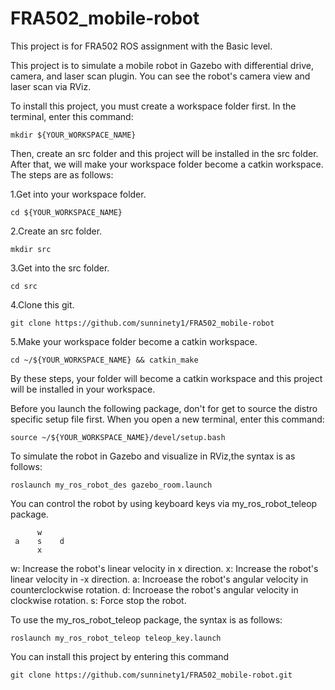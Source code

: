 # FRA502_mobile-robot
This project is for FRA502 ROS assignment with the Basic level.

This project is to simulate a mobile robot in Gazebo with differential drive, camera, and laser scan plugin.
You can see the robot's camera view and laser scan via RViz.

To install this project, you must create a workspace folder first.
In the terminal, enter this command:

    mkdir ${YOUR_WORKSPACE_NAME}

Then, create an src folder and this project will be installed in the src folder. After that, we will make your workspace folder become a catkin workspace. The steps are as follows:

1.Get into your workspace folder.

    cd ${YOUR_WORKSPACE_NAME}

2.Create an src folder. 
    
    mkdir src

3.Get into the src folder.

    cd src
   
4.Clone this git.

    git clone https://github.com/sunninety1/FRA502_mobile-robot

5.Make your workspace folder become a catkin workspace.

    cd ~/${YOUR_WORKSPACE_NAME} && catkin_make
    
By these steps, your folder will become a catkin workspace and this project will be installed in your workspace.

Before you launch the following package, don't for get to source the distro specific setup file first. When you open a new terminal, enter this command:

    source ~/${YOUR_WORKSPACE_NAME}/devel/setup.bash
    
    

To simulate the robot in Gazebo and visualize in RViz,the syntax is as follows:

    roslaunch my_ros_robot_des gazebo_room.launch

You can control the robot by using keyboard keys via my_ros_robot_teleop package.
        
          w
     a    s    d
          x

w: Increase the robot's linear velocity in x direction.
x: Increase the robot's linear velocity in -x direction.
a: Incroease the robot's angular velocity in counterclockwise rotation.
d: Incroease the robot's angular velocity in clockwise rotation.
s: Force stop the robot.

To use the my_ros_robot_teleop package, the syntax is as follows:

    roslaunch my_ros_robot_teleop teleop_key.launch 
    
You can install this project by entering this command

    git clone https://github.com/sunninety1/FRA502_mobile-robot.git

